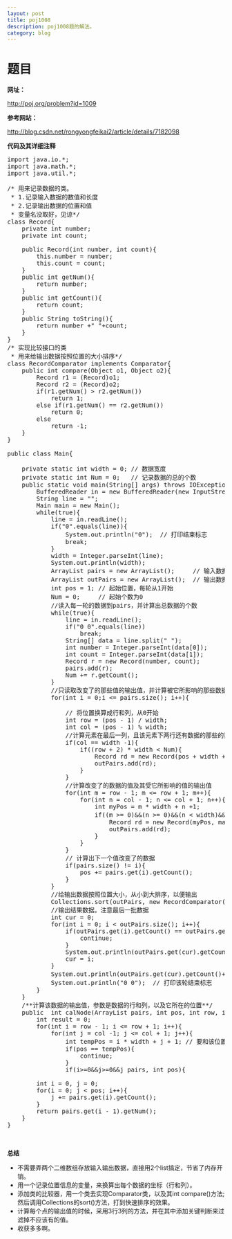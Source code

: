 ```yaml
---
layout: post
title: poj1008
description: poj1008题的解法。
category: blog
---
```


题目
====
**网址：**

 http://poj.org/problem?id=1009

**参考网站：**

http://blog.csdn.net/rongyongfeikai2/article/details/7182098

**代码及其详细注释**

<pre>
import java.io.*;
import java.math.*;
import java.util.*;

/* 用来记录数据的类。
 * 1.记录输入数据的数值和长度
 * 2.记录输出数据的位置和值
 * 变量名没取好，见谅*/
class Record{
    private int number;
    private int count;

    public Record(int number, int count){
        this.number = number;
        this.count = count;
    }
    public int getNum(){
        return number;
    }
    public int getCount(){
        return count;
    }
    public String toString(){
        return number +" "+count;
    }
}
/* 实现比较接口的类
 * 用来给输出数据按照位置的大小排序*/
class RecordComparator implements Comparator{
    public int compare(Object o1, Object o2){
        Record r1 = (Record)o1;
        Record r2 = (Record)o2;
        if(r1.getNum() > r2.getNum())
            return 1;
        else if(r1.getNum() == r2.getNum())
            return 0;
        else
            return -1;
    }
}

public class Main{

    private static int width = 0; // 数据宽度
    private static int Num = 0;   // 记录数据的总的个数
    public static void main(String[] args) throws IOException{
        BufferedReader in = new BufferedReader(new InputStreamReader(System.in));
        String line = "";
        Main main = new Main();
        while(true){
            line = in.readLine();
            if("0".equals(line)){
                System.out.println("0");  // 打印结束标志
                break;
            }
            width = Integer.parseInt(line);
            System.out.println(width);
            ArrayList<Record> pairs = new ArrayList<Record>();     // 输入数据，放在arraylist中
            ArrayList<Record> outPairs = new ArrayList<Record>();  // 输出数据
            int pos = 1; // 起始位置，每轮从1开始
            Num = 0;     // 起始个数为0
            //读入每一轮的数据到pairs，并计算出总数据的个数
            while(true){
                line = in.readLine();
                if("0 0".equals(line))
                    break;
                String[] data = line.split(" ");
                int number = Integer.parseInt(data[0]);
                int count = Integer.parseInt(data[1]);
                Record r = new Record(number, count);
                pairs.add(r);
                Num += r.getCount();
            }
            //只读取改变了的那些值的输出值，并计算被它所影响的那些数据的输出值
            for(int i = 0;i <= pairs.size(); i++){
                
                // 将位置换算成行和列，从0开始
                int row = (pos - 1) / width;
                int col = (pos - 1) % width;
                //计算元素在最后一列，且该元素下两行还有数据的那些的数值，因为这些值如有改变的话，会影响它的下两行的第一个值的输出值
                if(col == width -1){
                    if((row + 2) * width < Num){
                        Record rd = new Record(pos + width + 1, main.calNode(pairs, pos + width + 1, row + 2, 0));
                        outPairs.add(rd);
                    }
                }
                //计算改变了的数据的值及其受它所影响的值的输出值
                for(int m = row - 1; m <= row + 1; m++){
                    for(int n = col - 1; n <= col + 1; n++){
                        int myPos = m * width + n +1;
                        if((m >= 0)&&(n >= 0)&&(n < width)&&(myPos <= Num)){ //  关键判断
                            Record rd = new Record(myPos, main.calNode(pairs, myPos, m, n));
                            outPairs.add(rd);
                        }
                    }
                }
                // 计算出下一个值改变了的数据
                if(pairs.size() != i){
                    pos += pairs.get(i).getCount();
                }
            }
            //给输出数据按照位置大小，从小到大排序，以便输出
            Collections.sort(outPairs, new RecordComparator());
            //输出结果数据。注意最后一批数据
            int cur = 0;
            for(int i = 0; i < outPairs.size(); i++){
                if(outPairs.get(i).getCount() == outPairs.get(cur).getCount()){
                    continue;
                }
                System.out.println(outPairs.get(cur).getCount()+" "+(outPairs.get(i).getNum() - outPairs.get(cur).getNum()));
                cur = i;
            }
            System.out.println(outPairs.get(cur).getCount()+" "+(Num - outPairs.get(cur).getNum() + 1)); //打印该轮的最后一批数据
            System.out.println("0 0");  // 打印该轮结束标志
        }
    }
    /**计算该数据的输出值，参数是数据的行和列，以及它所在的位置**/
    public  int calNode(ArrayList<Record> pairs, int pos, int row, int col){
        int result = 0;
        for(int i = row - 1; i <= row + 1; i++){
            for(int j = col -1; j <= col + 1; j++){
                int tempPos = i * width + j + 1; // 要和该位置数据比较的其他元素的位置
                if(pos == tempPos){
                    continue;
                }
                if(i>=0&&j>=0&&j<width&&tempPos<=Num){ //关键判断
                    int value = Math.abs(getValue(pairs, tempPos) - getValue(pairs, pos));
                    if(result < value)
                        result = value;
                }
            }
        }
        return result;
    }
    /** 给定一个位置，得到该位置处的数据的信息。如，数值和长度信息 **/
    public  int getValue(ArrayList<Record> pairs, int pos){
        
        int i = 0, j = 0;
        for(i = 0; j < pos; i++){
            j += pairs.get(i).getCount();
        }
        return pairs.get(i - 1).getNum();
    }
}


</pre>

**总结**

 * 不需要弄两个二维数组存放输入输出数据，直接用2个list搞定，节省了内存开销。
 * 用一个记录位置信息的变量，来换算出每个数据的坐标（行和列）。
 * 添加类的比较器，用一个类去实现Comparator类，以及其int compare()方法;然后调用Collections的sort()方法，打到快速排序的效果。
 * 计算每个点的输出值的时候，采用3行3列的方法，并在其中添加关键判断来过滤掉不应该有的值。
 * 收获多多啊。



